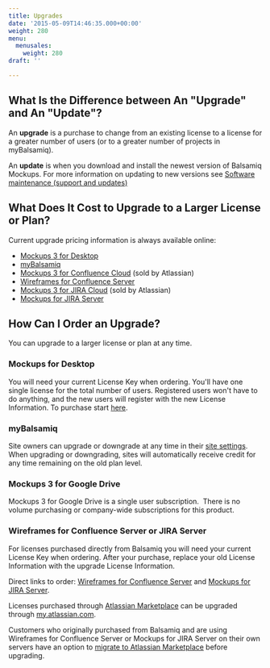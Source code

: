 ```yaml
---
title: Upgrades
date: '2015-05-09T14:46:35.000+00:00'
weight: 280
menu:
  menusales:
    weight: 280
draft: ''

---
```


## What Is the Difference between An "Upgrade" and An "Update"?

An **upgrade** is a purchase to change from an existing license to a license for a greater number of users (or to a greater number of projects in myBalsamiq).

An **update** is when you download and install the newest version of Balsamiq Mockups. For more information on updating to new versions see [Software maintenance (support and updates)](/sales/maintenance/)

## What Does It Cost to Upgrade to a Larger License or Plan?

Current upgrade pricing information is always available online:

*   [Mockups 3 for Desktop](https://balsamiq.com/buy/desktopupgrades/)
*   [myBalsamiq](https://balsamiq.com/buy/#myb)
*   [Mockups 3 for Confluence Cloud](https://marketplace.atlassian.com/plugins/com.balsamiq.mockups.confluence/cloud/pricing) (sold by Atlassian)
*   [Wireframes for Confluence Server](https://balsamiq.com/buy/#cu)
*   [Mockups 3 for JIRA Cloud](https://marketplace.atlassian.com/plugins/com.balsamiq.mockups.jira/cloud/pricing) (sold by Atlassian)
*   [Mockups for JIRA Server](https://balsamiq.com/buy/#ju)

## How Can I Order an Upgrade?

You can upgrade to a larger license or plan at any time.

### Mockups for Desktop

You will need your current License Key when ordering. You'll have one single license for the total number of users. Registered users won't have to do anything, and the new users will register with the new License Information. To purchase start [here](https://balsamiq.com/buy/#du).

### myBalsamiq

Site owners can upgrade or downgrade at any time in their [site settings](/sales/mybsubscriptions/#changing-your-plan). When upgrading or downgrading, sites will automatically receive credit for any time remaining on the old plan level.

### Mockups 3 for Google Drive

Mockups 3 for Google Drive is a single user subscription.  There is no volume purchasing or company-wide subscriptions for this product.

### Wireframes for Confluence Server or JIRA Server

For licenses purchased directly from Balsamiq you will need your current License Key when ordering. After your purchase, replace your old License Information with the upgrade License Information.

Direct links to order: [Wireframes for Confluence Server](https://balsamiq.com/buy/#cu) and [Mockups for JIRA Server](https://balsamiq.com/buy/#ju).

Licenses purchased through [Atlassian Marketplace](/sales/marketplace/) can be upgraded through [my.atlassian.com](https://my.atlassian.com).

Customers who originally purchased from Balsamiq and are using Wireframes for Confluence Server or Mockups for JIRA Server on their own servers have an option to [migrate to Atlassian Marketplace](/sales/atlassianmigrating/) before upgrading.
